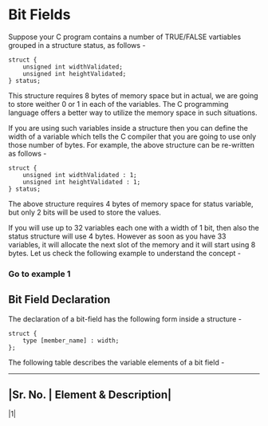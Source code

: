 # Bit Fields

Suppose your C program contains a number of TRUE/FALSE vartiables grouped in a structure status, as follows -
```
struct {
    unsigned int widthValidated;
    unsigned int heightValidated;
} status;
```
This structure requires 8 bytes of memory space but in actual, we are going to store weither 0 or 1 in each of the variables. The C programming language offers a better way to utilize the memory space in such situations.

If you are using such variables inside a structure then you can define the width of a variable which tells the C compiler that you are going to use only those number of bytes. For example, the above structure can be re-written as follows -

```
struct {
    unsigned int widthValidated : 1;
    unsigned int heightValidated : 1;
} status;
```

The above structure requires 4 bytes of memory space for status variable, but only 2 bits will be used to store the values.

If you will use up to 32 variables each one with a width of 1 bit, then also the status structure will use 4 bytes. However as soon as you have 33 variables, it will allocate the next slot of the memory and it will start using 8 bytes. Let us check the following example to understand the concept -


### Go to example 1

## Bit Field Declaration

The declaration of a bit-field has the following form inside a structure -

```
struct {
    type [member_name] : width;
};
```

The following table describes the variable elements of a bit field -

---------------------------------
|Sr. No. | Element & Description|
---------------------------------
|1|


